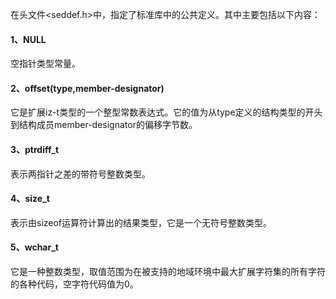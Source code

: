 在头文件<seddef.h>中，指定了标准库中的公共定义。其中主要包括以下内容：

#### 1、NULL

空指针类型常量。

#### 2、offset(type,member-designator)

它是扩展iz-t类型的一个整型常数表达式。它的值为从type定义的结构类型的开头到结构成员member-designator的偏移字节数。

#### 3、ptrdiff_t

表示两指针之差的带符号整数类型。

#### 4、size_t

表示由sizeof运算符计算出的结果类型，它是一个无符号整数类型。

#### 5、wchar_t

它是一种整数类型，取值范围为在被支持的地域环境中最大扩展字符集的所有字符的各种代码，空字符代码值为0。
